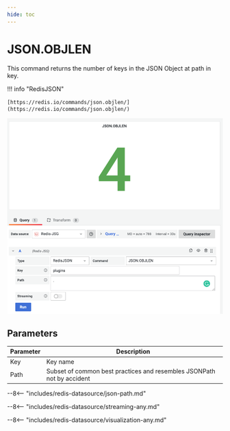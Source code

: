```yaml
---
hide: toc
---
```


# JSON.OBJLEN

This command returns the number of keys in the JSON Object at path in key.

!!! info "RedisJSON"

    [https://redis.io/commands/json.objlen/](https://redis.io/commands/json.objlen/)

![JSON.ARRLEN](../../images/redis-datasource/commands/json-objlen.png)

## Parameters

| Parameter | Description                                                            |
| --------- | ---------------------------------------------------------------------- |
| Key       | Key name                                                               |
| Path      | Subset of common best practices and resembles JSONPath not by accident |

--8<-- "includes/redis-datasource/json-path.md"

--8<-- "includes/redis-datasource/streaming-any.md"

--8<-- "includes/redis-datasource/visualization-any.md"
